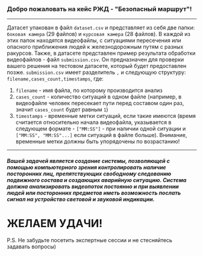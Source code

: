 ### Добро пожаловать на кейс РЖД - "Безопасный маршрут"!
***
Датасет упакован в файл ```dataset.csv``` и представляет из себя две папки: ```боковая камера``` (29 файлов) и ```курсовая камера``` (28 файлов).
В каждой из этих папок находятся видеофайлы, с ситуациями пересечения или опасного приближения людей к железнодорожным путям с разных ракурсов.
Также, в датасете представлен пример результата обработки видеофайлов - файл ```submission.csv```. Он предназначен для проверки вашего решения на тестовом датасете, который будет предоставлен позже.
```submission.csv``` имеет разделитель ```,``` и следующую структуру:
```filename,cases_count,timestamps```, где:
1) ```filename``` - имя файла, по которому производится анализ
2) ```cases_count``` - количество ситуаций в одном файле (например, в видеофайле человек пересекает пути перед составом один раз, значит ```cases_count``` будет равным ```1```)
3) ```timestamps``` - временные метки ситуаций, если такие имеются (время считается относительно начала видеофайла, указывается в следующем формате - ```["MM:SS"]``` - при наличии одной ситуации и ```["MM:SS", "MM:SS"...]``` если ситуаций в файле больше). Внимание, временные метки должны быть упорядочены по возрастанию!
***
##### Вашей задачей является создание системы, позволяющей с помощью компьютерного зрения контролировать наличие посторонних лиц, препятствующих свободному следованию подвижного состава и создающих аварийную ситуацию. Система должна анализировать видеопоток постоянно и при выявлении людей или посторонних предметов иметь возможность послать сигнал на устройство световой и звуковой индикации.

# ЖЕЛАЕМ УДАЧИ!




P.S. Не забудьте посетить экспертные сессии и не стесняйтесь задавать вопросы)
